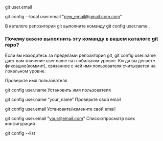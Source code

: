 git user.email

git config --local user.email "new_email@gmail.com.com"

В каталоге репозитория git выполните команду git config user.name .

### Почему важно выполнить эту команду в вашем каталоге git repo?
Если вы находитесь за пределами репозитория git, git config user.name дает вам значение user.name на глобальном уровне. Когда вы делаете фиксацию(коммит), связанное с ней имя пользователя считывается на локальном уровне.




Проверьте имя пользователя

git config user.name
Установить имя пользователя

git config user.name "your_name"
Проверьте свой email

git config user.email
Установите/измените свой email

git config user.email "your@email.com"
Список/просмотр всех конфигураций

git config --list